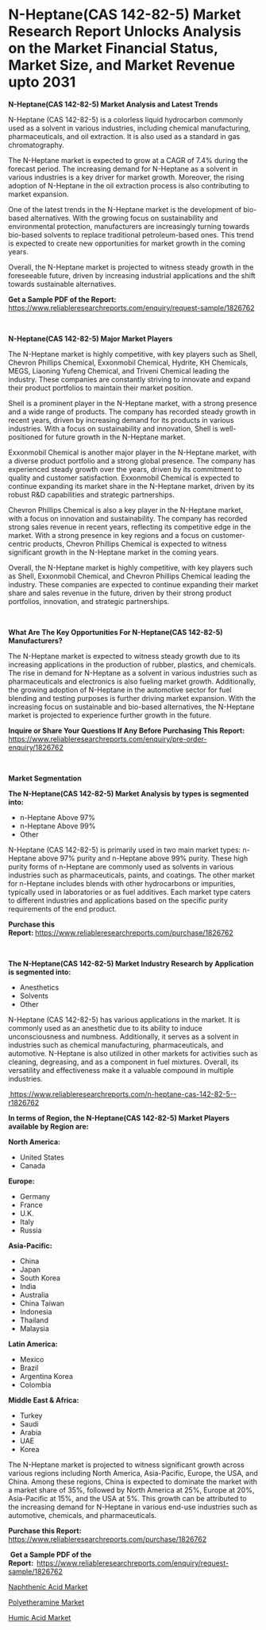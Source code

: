 <p><h1>N-Heptane(CAS 142-82-5) Market Research Report Unlocks Analysis on the Market Financial Status, Market Size, and Market Revenue upto 2031</h1></p><p><strong>N-Heptane(CAS 142-82-5) Market Analysis and Latest Trends</strong></p>
<p><p>N-Heptane (CAS 142-82-5) is a colorless liquid hydrocarbon commonly used as a solvent in various industries, including chemical manufacturing, pharmaceuticals, and oil extraction. It is also used as a standard in gas chromatography.</p><p>The N-Heptane market is expected to grow at a CAGR of 7.4% during the forecast period. The increasing demand for N-Heptane as a solvent in various industries is a key driver for market growth. Moreover, the rising adoption of N-Heptane in the oil extraction process is also contributing to market expansion.</p><p>One of the latest trends in the N-Heptane market is the development of bio-based alternatives. With the growing focus on sustainability and environmental protection, manufacturers are increasingly turning towards bio-based solvents to replace traditional petroleum-based ones. This trend is expected to create new opportunities for market growth in the coming years.</p><p>Overall, the N-Heptane market is projected to witness steady growth in the foreseeable future, driven by increasing industrial applications and the shift towards sustainable alternatives.</p></p>
<p><strong>Get a Sample PDF of the Report:&nbsp;</strong> <a href="https://www.reliableresearchreports.com/enquiry/request-sample/1826762">https://www.reliableresearchreports.com/enquiry/request-sample/1826762</a></p>
<p>&nbsp;</p>
<p><strong>N-Heptane(CAS 142-82-5) Major Market Players</strong></p>
<p><p>The N-Heptane market is highly competitive, with key players such as Shell, Chevron Phillips Chemical, Exxonmobil Chemical, Hydrite, KH Chemicals, MEGS, Liaoning Yufeng Chemical, and Triveni Chemical leading the industry. These companies are constantly striving to innovate and expand their product portfolios to maintain their market position.</p><p>Shell is a prominent player in the N-Heptane market, with a strong presence and a wide range of products. The company has recorded steady growth in recent years, driven by increasing demand for its products in various industries. With a focus on sustainability and innovation, Shell is well-positioned for future growth in the N-Heptane market.</p><p>Exxonmobil Chemical is another major player in the N-Heptane market, with a diverse product portfolio and a strong global presence. The company has experienced steady growth over the years, driven by its commitment to quality and customer satisfaction. Exxonmobil Chemical is expected to continue expanding its market share in the N-Heptane market, driven by its robust R&D capabilities and strategic partnerships.</p><p>Chevron Phillips Chemical is also a key player in the N-Heptane market, with a focus on innovation and sustainability. The company has recorded strong sales revenue in recent years, reflecting its competitive edge in the market. With a strong presence in key regions and a focus on customer-centric products, Chevron Phillips Chemical is expected to witness significant growth in the N-Heptane market in the coming years.</p><p>Overall, the N-Heptane market is highly competitive, with key players such as Shell, Exxonmobil Chemical, and Chevron Phillips Chemical leading the industry. These companies are expected to continue expanding their market share and sales revenue in the future, driven by their strong product portfolios, innovation, and strategic partnerships.</p></p>
<p>&nbsp;</p>
<p><strong>What Are The Key Opportunities For N-Heptane(CAS 142-82-5) Manufacturers?</strong></p>
<p><p>The N-Heptane market is expected to witness steady growth due to its increasing applications in the production of rubber, plastics, and chemicals. The rise in demand for N-Heptane as a solvent in various industries such as pharmaceuticals and electronics is also fueling market growth. Additionally, the growing adoption of N-Heptane in the automotive sector for fuel blending and testing purposes is further driving market expansion. With the increasing focus on sustainable and bio-based alternatives, the N-Heptane market is projected to experience further growth in the future.</p></p>
<p><strong>Inquire or Share Your Questions If Any Before Purchasing This Report:</strong> <a href="https://www.reliableresearchreports.com/enquiry/pre-order-enquiry/1826762">https://www.reliableresearchreports.com/enquiry/pre-order-enquiry/1826762</a></p>
<p>&nbsp;</p>
<p><strong>Market Segmentation</strong></p>
<p><strong>The N-Heptane(CAS 142-82-5) Market Analysis by types is segmented into:</strong></p>
<p><ul><li>n-Heptane Above 97%</li><li>n-Heptane Above 99%</li><li>Other</li></ul></p>
<p><p>N-Heptane (CAS 142-82-5) is primarily used in two main market types: n-Heptane above 97% purity and n-Heptane above 99% purity. These high purity forms of n-Heptane are commonly used as solvents in various industries such as pharmaceuticals, paints, and coatings. The other market for n-Heptane includes blends with other hydrocarbons or impurities, typically used in laboratories or as fuel additives. Each market type caters to different industries and applications based on the specific purity requirements of the end product.</p></p>
<p><strong>Purchase this Report:&nbsp;</strong><a href="https://www.reliableresearchreports.com/purchase/1826762">https://www.reliableresearchreports.com/purchase/1826762</a></p>
<p>&nbsp;</p>
<p><strong>The N-Heptane(CAS 142-82-5) Market Industry Research by Application is segmented into:</strong></p>
<p><ul><li>Anesthetics</li><li>Solvents</li><li>Other</li></ul></p>
<p><p>N-Heptane (CAS 142-82-5) has various applications in the market. It is commonly used as an anesthetic due to its ability to induce unconsciousness and numbness. Additionally, it serves as a solvent in industries such as chemical manufacturing, pharmaceuticals, and automotive. N-Heptane is also utilized in other markets for activities such as cleaning, degreasing, and as a component in fuel mixtures. Overall, its versatility and effectiveness make it a valuable compound in multiple industries.</p></p>
<p><a href="https://www.reliableresearchreports.com/n-heptane-cas-142-82-5--r1826762">&nbsp;https://www.reliableresearchreports.com/n-heptane-cas-142-82-5--r1826762</a></p>
<p><strong>In terms of Region, the N-Heptane(CAS 142-82-5) Market Players available by Region are:</strong></p>
<p>
    <p> <strong> North America: </strong>
        <ul>
            <li>United States</li>
            <li>Canada</li>
        </ul>
        </p> 
    <p> <strong> Europe: </strong>
        <ul>
            <li>Germany</li>
            <li>France</li>
            <li>U.K.</li>
            <li>Italy</li>
            <li>Russia</li>
        </ul>
        </p> 
    <p> <strong> Asia-Pacific: </strong>
        <ul>
            <li>China</li>
            <li>Japan</li>
            <li>South Korea</li>
            <li>India</li>
            <li>Australia</li>
            <li>China Taiwan</li>
            <li>Indonesia</li>
            <li>Thailand</li>
            <li>Malaysia</li>
        </ul>
        </p> 
    <p> <strong> Latin America: </strong>
        <ul>
            <li>Mexico</li>
            <li>Brazil</li>
            <li>Argentina Korea</li>
            <li>Colombia</li>
        </ul>
        </p> 
    <p> <strong> Middle East & Africa: </strong>
        <ul>
            <li>Turkey</li>
            <li>Saudi</li>
            <li>Arabia</li>
            <li>UAE</li>
            <li>Korea</li>
        </ul>
    </p>
    </p>
<p><p>The N-Heptane market is projected to witness significant growth across various regions including North America, Asia-Pacific, Europe, the USA, and China. Among these regions, China is expected to dominate the market with a market share of 35%, followed by North America at 25%, Europe at 20%, Asia-Pacific at 15%, and the USA at 5%. This growth can be attributed to the increasing demand for N-Heptane in various end-use industries such as automotive, chemicals, and pharmaceuticals.</p></p>
<p><strong>Purchase this Report: </strong><a href="https://www.reliableresearchreports.com/purchase/1826762">https://www.reliableresearchreports.com/purchase/1826762</a></p>
<p>&nbsp;<strong>Get a Sample PDF of the Report:&nbsp;&nbsp;</strong><a href="https://www.reliableresearchreports.com/enquiry/request-sample/1826762">https://www.reliableresearchreports.com/enquiry/request-sample/1826762</a></p>
<p><strong></strong></p>
<p><p><a href="https://medium.com/@elisamohr1927/naphthenic-acid-market-share-size-trends-industry-analysis-report-by-application-paint-and-ink-3e706a5d6b6e">Naphthenic Acid Market</a></p><p><a href="https://medium.com/@hsjri2637/exploring-polyetheramine-market-dynamics-global-trends-and-future-growth-prospects-2024-2031-d1a667dca407">Polyetheramine Market</a></p><p><a href="https://medium.com/@florianwolf42/humic-acid-market-share-market-analysis-growth-trends-forecasts-for-period-from-2024-2031-2f0922e59902">Humic Acid Market</a></p></p>